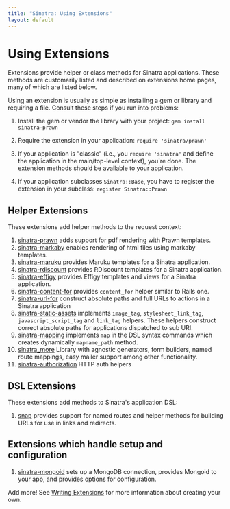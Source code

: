 ```yaml
---
title: "Sinatra: Using Extensions"
layout: default
---
```


Using Extensions
================

Extensions provide helper or class methods for Sinatra applications.
These methods are customarily listed and described on extensions home
pages, many of which are listed below.

Using an extension is usually as simple as installing a gem or library
and requiring a file. Consult these steps if you run into problems:

  1. Install the gem or vendor the library with your project:
     `gem install sinatra-prawn`

  2. Require the extension in your application: `require 'sinatra/prawn'`

  3. If your application is "classic" (i.e., you `require 'sinatra'` and
     define the application in the main/top-level context), you're done.
     The extension methods should be available to your application.

  4. If your application subclasses `Sinatra::Base`, you have to register the
     extension in your subclass: `register Sinatra::Prawn`

## Helper Extensions

These extensions add helper methods to the request context:

1. [sinatra-prawn](http://github.com/sbfaulkner/sinatra-prawn/)
   adds support for pdf rendering with Prawn templates.
1. [sinatra-markaby](http://github.com/sbfaulkner/sinatra-markaby/)
   enables rendering of html files using markaby templates.
1. [sinatra-maruku](http://github.com/wbzyl/sinatra-maruku/)
   provides Maruku templates for a Sinatra application.
1. [sinatra-rdiscount](http://github.com/wbzyl/sinatra-rdiscount/)
   provides RDiscount templates for a Sinatra application.
1. [sinatra-effigy](http://github.com/dancroak/sinatra-effigy/)
   provides Effigy templates and views for a Sinatra application.
1. [sinatra-content-for](http://github.com/foca/sinatra-content-for/)
   provides `content_for` helper similar to Rails one.
1. [sinatra-url-for](http://github.com/emk/sinatra-url-for/)
   construct absolute paths and full URLs to actions
   in a Sinatra application
1. [sinatra-static-assets](http://github.com/wbzyl/sinatra-static-assets/)
   implements `image_tag`, `stylesheet_link_tag`, `javascript_script_tag`
   and `link_tag` helpers. These helpers construct correct absolute paths
   for applications dispatched to sub URI.
1. [sinatra-mapping](http://github.com/hallison/sinatra-mapping/)
   implements `map` in the DSL syntax commands which creates dynamically
   `mapname_path` method.
1. [sinatra\_more](http://github.com/nesquena/sinatra_more) Library with agnostic generators,
   form builders, named route mappings, easy mailer support among other functionality.
1. [sinatra-authorization](http://github.com/integrity/sinatra-authorization)
   HTTP auth helpers

## DSL Extensions

These extensions add methods to Sinatra's application DSL:

1. [snap](http://github.com/bcarlso/snap/)
   provides support for named routes and helper methods for building URLs for
   use in links and redirects.

## Extensions which handle setup and configuration

1. [sinatra-mongoid](http://github.com/dancroak/sinatra-mongoid)
   sets up a MongoDB connection, provides Mongoid to your app, and
   provides options for configuration.

Add more! See [Writing Extensions](extensions.html) for more information
about creating your own.
